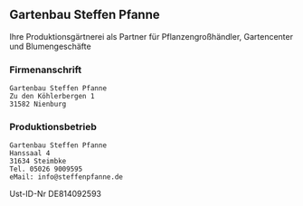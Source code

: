 ## Gartenbau Steffen Pfanne

Ihre Produktionsgärtnerei als Partner für Pflanzengroßhändler, Gartencenter und Blumengeschäfte

### Firmenanschrift

```
Gartenbau Steffen Pfanne
Zu den Köhlerbergen 1
31582 Nienburg
```

### Produktionsbetrieb

```
Gartenbau Steffen Pfanne
Hanssaal 4
31634 Steimbke
Tel. 05026 9009595
eMail: info@steffenpfanne.de
```

Ust-ID-Nr DE814092593

